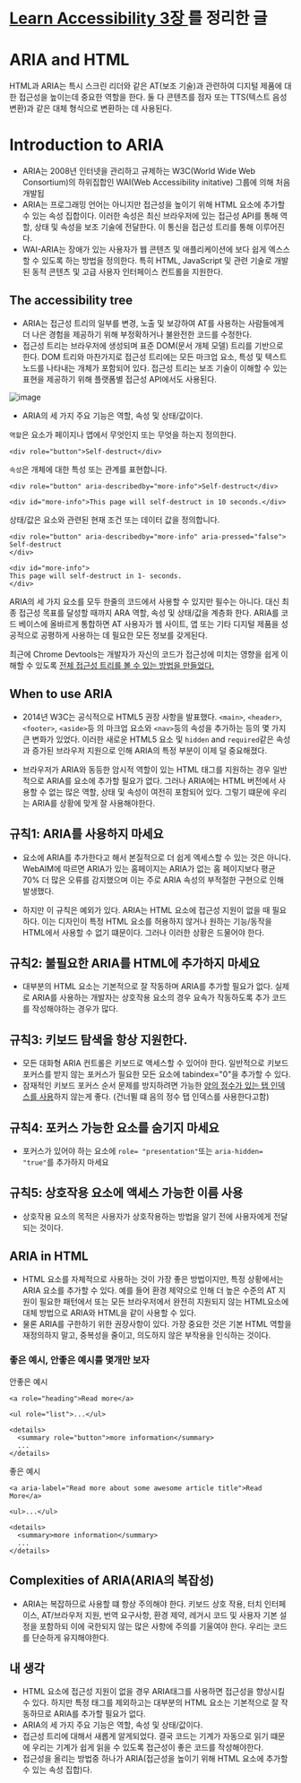 # [Learn Accessibility 3장 ](https://web.dev/learn/accessibility/aria-html/)를 정리한 글

# ARIA and HTML

HTML과 ARIA는 특시 스크린 리더와 같은 AT(보조 기술)과 관련하여 디지털 제품에 대한 접근성을 높이는데 중요한 역할을 한다. 둘 다 콘텐츠를 점자 또는 TTS(텍스트 음성 변환)과 같은 대체 형식으로 변환하는 데 사용된다.

# Introduction to ARIA

- ARIA는 2008년 인터넷을 관리하고 규제하는 W3C(World Wide Web Consortium)의 하위집합인 WAI(Web Accessibility initative) 그룹에 의해 처음 개발됩
- ARIA는 프로그래밍 언어는 아니지만 접근성을 높이기 위해 HTML 요소에 추가할 수 있는 속성 집합이다. 이러한 속성은 최신 브라우저에 있는 접근성 API를 통해 역할, 상태 및 속성을 보조 기술에 전달한다. 이 통신을 접근성 트리를 통해 이루어진다.
- WAI-ARIA는 장애가 있는 사용자가 웹 콘텐츠 및 애플리케이션에 보다 쉽게 엑스스할 수 있도록 하는 방법을 정의한다. 특히 HTML, JavaScript 및 관련 기술로 개발된 동적 콘텐츠 및 고급 사용자 인터페이스 컨트롤을 지원한다.

## The accessibility tree

- ARIA는 접근성 트리의 일부를 변경, 노출 및 보강하여 AT를 사용하는 사람들에게 더 나은 경험을 제공하기 위해 부정확하거나 불완전한 코드를 수정한다.
- 접근성 트리는 브라우저에 생성되며 표준 DOM(문서 개체 모델) 트리를 기반으로 한다. DOM 트리와 마찬가지로 접근성 트리에는 모든 마크업 요소, 특성 및 텍스트 노드를 나타내는 개체가 포함되어 있다. 접근성 트리는 보조 기술이 이해할 수 있는 표현을 제공하기 위해 플랫폼별 접근성 API에서도 사용된다.

![image](https://user-images.githubusercontent.com/52567149/204143898-09b33f0f-62e9-4a81-aab6-a083fc6d704c.png)

- ARIA의 세 가지 주요 기능은 역할, 속성 및 상태/값이다.

`역할`은 요소가 페이지나 앱에서 무엇인지 또는 무엇을 하는지 정의한다.

```tsx
<div role="button">Self-destruct</div>
```

`속성`은 개체에 대한 특성 또는 관계를 표현합니다.

```tsx
<div role="button" aria-describedby="more-info">Self-destruct</div>

<div id="more-info">This page will self-destruct in 10 seconds.</div>
```

상태/값은 요소와 관련된 현재 조건 또는 데이터 값을 정의합니다.

```tsx
<div role="button" aria-describedby="more-info" aria-pressed="false">
Self-destruct
</div>

<div id="more-info">
This page will self-destruct in 1- seconds.
</div>
```

ARIA의 세 가지 요소를 모두 한줄의 코드에서 사용할 수 있지만 필수는 아니다. 대신 최종 접근성 목표를 달성할 때까지 ARA 역할, 속성 및 상태/값을 계층화 한다. ARIA를 코드 베이스에 올바르게 통합하면 AT 사용자가 웹 사이트, 앱 또는 기타 디지털 제품을 성공적으로 공평하게 사용하는 데 필요한 모든 정보를 갖게된다.

최근에 Chrome Devtools는 개발자가 자신의 코드가 접근성에 미치는 영향을 쉽게 이해할 수 있도록 [전체 접근성 트리를 볼 수 있는 방법을 만들었다.](https://developer.chrome.com/blog/full-accessibility-tree/)

## When to use ARIA

- 2014년 W3C는 공식적으로 HTML5 권장 사항을 발표했다. `<main>`, `<header>`, `<footer>`, `<aside>`등 의 마크업 요소와 `<nav>`등의 속성을 추가하는 등의 몇 가지 큰 변화가 있었다. 이러한 새로운 HTML5 요소 및 `hidden` and `required`같은 속성과 증가된 브라우저 지원으로 인해 ARIA의 특정 부분이 이제 덜 중요해졌다.

- 브라우저가 ARIA와 동등한 암시적 역할이 있는 HTML 태그를 지원하는 경우 일반적으로 ARIA를 요소에 추가할 필요가 없다. 그러나 ARIA에는 HTML 버전에서 사용할 수 없는 많은 역할, 상태 및 속성이 여전히 포함되어 있다. 그렇기 떄문에 우리는 ARIA를 상황에 맞게 잘 사용해야한다.

## 규칙1: ARIA를 사용하지 마세요

- 요소에 ARIA를 추가한다고 해서 본질적으로 더 쉽게 엑세스할 수 있는 것은 아니다. WebAIM에 따르면 ARIA가 있는 홈페이지는 ARIA가 없는 홈 페이지보다 평균 70% 더 많은 오류를 감지했으며 이는 주로 ARIA 속성의 부적절한 구현으로 인해 발생했다.

- 하지만 이 규칙은 예외가 있다. ARIA는 HTML 요소에 접근성 지원이 없을 때 필요하다. 이는 디자인이 특정 HTML 요소를 허용하지 않거나 원하는 기능/동작을 HTML에서 사용할 수 없기 떄문이다. 그러나 이러한 상황은 드물어야 한다.

## 규칙2: 불필요한 ARIA를 HTML에 추가하지 마세요

- 대부분의 HTML 요소는 기본적으로 잘 작동하며 ARIA를 추가할 필요가 없다. 실제로 ARIA를 사용하는 개발자는 상호작용 요소의 경우 요속가 작동하도록 추가 코드를 작성해야하는 경우가 많다.

## 규칙3: 키보드 탐색을 항상 지원한다.

- 모든 대화형 ARIA 컨트롤은 키보드로 액세스할 수 있어야 한다. 일반적으로 키보드 포커스를 받지 않는 포커스가 필요한 모든 요소에 tabindex="0"을 추가할 수 있다.
- 잠재적인 키보드 포커스 순서 문제를 방지하려면 가능한 [양의 정수가 있는 탭 인덱스를 사용](https://www.scottohara.me/blog/2019/05/25/tabindex.html)하지 않는게 좋다. (건너뛸 떄 음의 정수 탭 인덱스를 사용한다고함)

## 규칙4: 포커스 가능한 요소를 숨기지 마세요

- 포커스가 있어야 하는 요소에 `role= "presentation"`또는 `aria-hidden= "true"`를 추가하지 마세요

## 규칙5: 상호작용 요소에 액세스 가능한 이름 사용

- 상호작용 요소의 목적은 사용자가 상호작용하는 방법을 알기 전에 사용자에게 전달되는 것이다.

## ARIA in HTML

- HTML 요소를 자체적으로 사용하는 것이 가장 좋은 방법이지만, 특정 상황에서는 ARIA 요소를 추가할 수 있다. 예를 들어 환경 제약으로 인해 더 높은 수준의 AT 지원이 필요한 패턴에서 또는 모든 브라우저에서 완전히 지원되지 않는 HTML요소에 대체 방법으로 ARIA와 HTML을 같이 사용할 수 있다.
- 물론 ARIA를 구한하기 위한 권장사항이 있다. 가장 중요한 것은 기본 HTML 역할을 재정의하지 말고, 중복성을 줄이고, 의도하지 않은 부작용을 인식하는 것이다.

### 좋은 예시, 안좋은 예시를 몇개만 보자

안좋은 예시

```tsx
<a role="heading">Read more</a>

<ul role="list">...</ul>

<details>
  <summary role="button">more information</summary>
  ...
</details>
```

좋은 예시

```tsx
<a aria-label="Read more about some awesome article title">Read More</a>

<ul>...</ul>

<details>
  <summary>more information</summary>
  ...
</details>
```

## Complexities of ARIA(ARIA의 복잡성)

- ARIA는 복잡하므로 사용할 떄 항상 주의해야 한다. 키보드 상호 작용, 터치 인터페이스, AT/브라우저 지원, 번역 요구사항, 환경 제약, 레거시 코드 및 사용자 기본 설정을 포함하되 이에 국한되지 않는 많은 사항에 주의를 기울여야 한다. 우리는 코드를 단순하게 유지해야한다.

## 내 생각

- HTML 요소에 접근성 지원이 없을 경우 ARIA태그를 사용하면 접근성을 향상시킬 수 있다. 하지만 특정 태그를 제외하고는 대부분의 HTML 요소는 기본적으로 잘 작동하므로 ARIA를 추가할 필요가 없다.
- ARIA의 세 가지 주요 기능은 역할, 속성 및 상태/값이다.
- 접근성 트리에 대해서 새롭게 알게되었다. 결국 코드는 기계가 자동으로 읽기 떄문에 우리는 기계가 쉽게 읽을 수 있도록 접근성이 좋은 코드를 작성해야한다.
- 접근성을 올리는 방법중 하나가 ARIA(접근성을 높이기 위해 HTML 요소에 추가할 수 있는 속성 집합)다.
